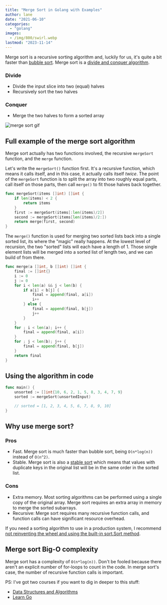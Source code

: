 ```yaml
---
title: "Merge Sort in Golang with Examples"
author: lane
date: "2021-06-10"
categories:
  - "golang"
images:
  - /img/800/swirl.webp
lastmod: "2023-11-14"
---
```


Merge sort is a recursive sorting algorithm and, luckily for us, it's quite a bit faster than [bubble sort](/golang/bubble-sort-golang/). Merge sort is a [divide and conquer algorithm](https://en.wikipedia.org/wiki/Divide-and-conquer_algorithm).

### Divide

- Divide the input slice into two (equal) halves
- Recursively sort the two halves

### Conquer

- Merge the two halves to form a sorted array

![merge sort gif](/img/800/merge_sort_gif.gif)

## Full example of the merge sort algorithm

Merge sort actually has two functions involved, the recursive `mergeSort` function, and the `merge` function.

Let's write the `mergeSort()` function first. It's a recursive function, which means it calls itself, and in this case, it actually calls itself _twice_. The point of the `mergeSort` function is to split the array into two roughly equal parts, call itself on those parts, then call `merge()` to fit those halves back together.

```go
func mergeSort(items []int) []int {
    if len(items) < 2 {
        return items
    }
    first := mergeSort(items[:len(items)/2])
    second := mergeSort(items[len(items)/2:])
    return merge(first, second)
}
```

The `merge()` function is used for merging two sorted lists back into a single sorted list, its where the "magic" really happens. At the lowest level of recursion, the two "sorted" lists will each have a length of 1. Those single element lists will be merged into a sorted list of length two, and we can build of from there.

```go
func merge(a []int, b []int) []int {
    final := []int{}
    i := 0
    j := 0
    for i < len(a) && j < len(b) {
        if a[i] < b[j] {
            final = append(final, a[i])
            i++
        } else {
            final = append(final, b[j])
            j++
        }
    }
    for ; i < len(a); i++ {
        final = append(final, a[i])
    }
    for ; j < len(b); j++ {
        final = append(final, b[j])
    }
    return final
}
```

## Using the algorithm in code

```go
func main() {
    unsorted := []int{10, 6, 2, 1, 5, 8, 3, 4, 7, 9}
    sorted := mergeSort(unsortedInput)

    // sorted = [1, 2, 3, 4, 5, 6, 7, 8, 9, 10]
}
```

## Why use merge sort?

### Pros

- Fast. Merge sort is much faster than bubble sort, being `O(n*log(n))` instead of `O(n^2)`.
- Stable. Merge sort is also a [stable sort](https://en.wikipedia.org/wiki/Category:Stable_sorts) which means that values with duplicate keys in the original list will be in the same order in the sorted list.

### Cons

- Extra memory. Most sorting algorithms can be performed using a single copy of the original array. Merge sort requires an extra array in memory to merge the sorted subarrays.
- Recursive: Merge sort requires many recursive function calls, and function calls can have significant resource overhead.

If you need a sorting algorithm to use in a production system, I recommend [not reinventing the wheel and using the built-in sort.Sort method](/golang/sorting-in-go-dont-reinvent-this-wheel/).

## Merge sort Big-O complexity

Merge sort has a complexity of `O(n*log(n))`. Don't be fooled because there aren't an explicit number of for-loops to count in the code. In merge sort's case, the number of recursive function calls is important.

PS: I've got two courses if you want to dig in deeper to this stuff:

- [Data Structures and Algorithms](https://www.boot.dev/courses/learn-data-structures-and-algorithms-python)
- [Learn Go](https://www.boot.dev/courses/learn-golang)
